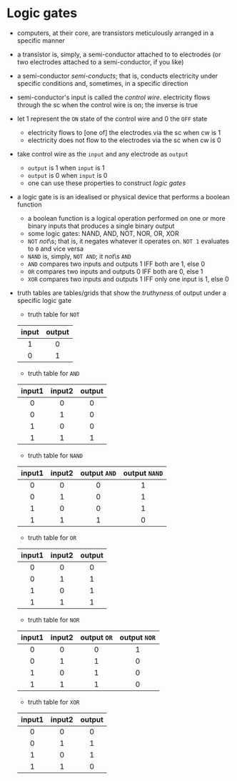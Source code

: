 # Logic  gates

* computers, at their core, are transistors meticulously arranged in a specific manner
* a transistor is, simply, a semi-conductor attached to to electrodes (or two electrodes
attached to a semi-conductor, if you like)
* a semi-conductor _semi-conducts_; that is, conducts electricity under specific conditions
and, sometimes, in a specific direction
* semi-conductor's input is called the _control wire_. electricity flows through the sc when
the control wire is on; the inverse is true
* let 1 represent the `ON` state of the control wire and 0 the `OFF` state
    * electricity flows to \[one of\] the electrodes via the sc when cw is 1
    * electricity does not flow to the electrodes via the sc when cw is 0
* take control wire as the `input` and any electrode as `output`
    * `output` is 1 when `input` is 1
    * `output` is 0 when `input` is 0
    * one can use these properties to construct _logic gates_
* a logic gate is  is an idealised or physical device that performs a boolean function
    * a boolean function is a logical operation performed on one or more binary inputs that produces a single binary output
    * some logic gates: NAND, AND, NOT, NOR, OR, XOR
    * `NOT` _not_\s; that is, it negates whatever it operates on. `NOT 1` evaluates to `0` and 
    vice versa
    * `NAND` is, simply, `NOT AND`; it _not_\s `AND`
    * `AND` compares two inputs and outputs 1 IFF both are 1, else 0
    * `OR` compares two inputs and outputs 0 IFF both are 0, else 1
    * `XOR` compares two inputs and outputs 1 IFF only one input is 1, else 0
* truth tables are tables/grids that show the _truthyness_ of output under a specific logic gate
    * truth table for `NOT`
    
    |input|output|
    |:---:|:---:|
    |1|0|
    |0|1|

    * truth table for `AND`

    |input1|input2|output|
    |:---:|:---:|:---:|
    |0|0|0|
    |0|1|0|
    |1|0|0|
    |1|1|1|

    * truth table for `NAND`

    |input1|input2|output `AND`|output `NAND`|
    |:---:|:---:|:---:|:---:|
    |0|0|0|1|
    |0|1|0|1|
    |1|0|0|1|
    |1|1|1|0|

    * truth table for `OR`

    |input1|input2|output|
    |:---:|:---:|:---:|
    |0|0|0|
    |0|1|1|
    |1|0|1|
    |1|1|1|

    * truth table for `NOR`

    |input1|input2|output `OR`|output `NOR`|
    |:---:|:---:|:---:|:---:|
    |0|0|0|1|
    |0|1|1|0|
    |1|0|1|0|
    |1|1|1|0|

    * truth table for `XOR`
    
    |input1|input2|output|
    |:---:|:---:|:---:|
    |0|0|0|
    |0|1|1|
    |1|0|1|
    |1|1|0|